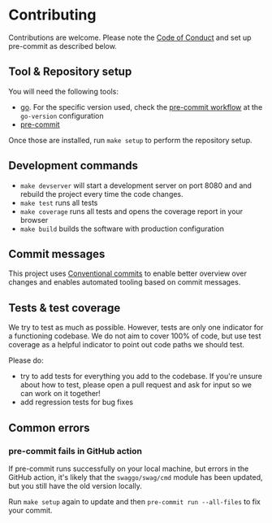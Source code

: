 # Contributing

Contributions are welcome. Please note the [Code of Conduct](CODE_OF_CONDUCT.md) and set up pre-commit as described below.

## Tool & Repository setup

You will need the following tools:

- [go](https://go.dev/). For the specific version used, check the [pre-commit workflow](.github/workflows/pre-commit.yml) at the `go-version` configuration
- [pre-commit](https://pre-commit.com/)

Once those are installed, run `make setup` to perform the repository setup.

## Development commands

- `make devserver` will start a development server on port 8080 and and rebuild the project every time the code changes.
- `make test` runs all tests
- `make coverage` runs all tests and opens the coverage report in your browser
- `make build` builds the software with production configuration

## Commit messages

This project uses [Conventional commits](https://www.conventionalcommits.org/en/v1.0.0-beta.4/)
to enable better overview over changes and enables automated tooling based on commit messages.

## Tests & test coverage

We try to test as much as possible. However, tests are only one indicator for a functioning codebase.
We do not aim to cover 100% of code, but use test coverage as a helpful indicator to point out code paths we should test.

Please do:

- try to add tests for everything you add to the codebase. If you're unsure about how to test, please open a pull request and ask for input so we can work on it together!
- add regression tests for bug fixes

## Common errors

### pre-commit fails in GitHub action

If pre-commit runs successfully on your local machine, but errors in the GitHub action, it's likely that the `swaggo/swag/cmd` module has been updated, but you still have the old version locally.

Run `make setup` again to update and then `pre-commit run --all-files` to fix your commit.
